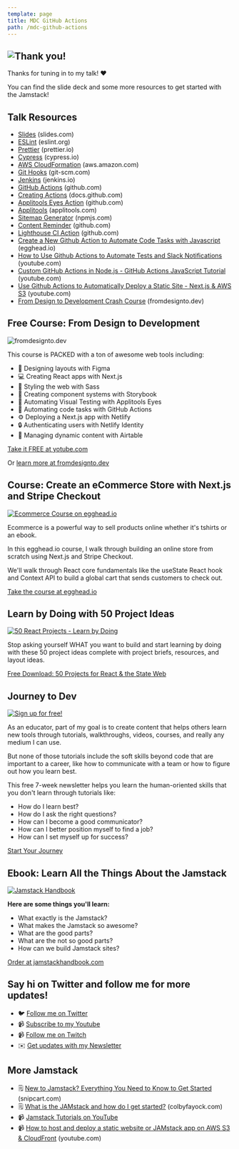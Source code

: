```yaml
---
template: page
title: MDC GitHub Actions
path: /mdc-github-actions
---
```

## ![Thank you!](/assets/thanks-for-tuning-in.jpg)

Thanks for tuning in to my talk! ❤️

You can find the slide deck and some more resources to get started with the Jamstack!

## Talk Resources

* [Slides](https://slides.com/colbyfayock/automating-all-the-code-and-testing-things-with-github-actions-minnesota-dev-conf-2021) (slides.com)
* [ESLint](https://eslint.org/) (eslint.org)
* [Prettier](https://prettier.io/) (prettier.io)
* [Cypress](https://www.cypress.io/) (cypress.io)
* [AWS CloudFormation](https://aws.amazon.com/cloudformation/) (aws.amazon.com)
* [Git Hooks](https://git-scm.com/docs/githooks) (git-scm.com)
* [Jenkins](https://www.jenkins.io/) (jenkins.io)
* [GitHub Actions](https://github.com/features/actions) (github.com)
* [Creating Actions](https://docs.github.com/en/actions/creating-actions) (docs.github.com)
* [Applitools Eyes Action](https://github.com/colbyfayock/applitools-eyes-action) (github.com)
* [Applitools](https://applitools.com/) (applitools.com)
* [Sitemap Generator](https://www.npmjs.com/package/sitemap-generator) (npmjs.com)
* [Content Reminder](https://github.com/colbyfayock/content-reminder) (github.com)
* [Lighthouse CI Action](https://github.com/marketplace/actions/lighthouse-ci-action) (github.com)
* [Create a New Github Action to Automate Code Tasks with Javascript](https://egghead.io/courses/create-a-new-github-action-to-automate-code-tasks-with-javascript-f1e9?af=atzgap) (egghead.io)
* [How to Use Github Actions to Automate Tests and Slack Notifications](https://www.youtube.com/watch?v=1n-jHHNSoTw) (youtube.com)
* [Custom GitHub Actions in Node.js - GitHub Actions JavaScript Tutorial](https://www.youtube.com/watch?v=Ef0gPGUh9oo) (youtube.com)
* [Use Github Actions to Automatically Deploy a Static Site - Next.js & AWS S3](https://www.youtube.com/watch?v=D3h91EvRxuk) (youtube.com)
* [From Design to Development Crash Course](fromdesignto.dev) (fromdesignto.dev)

## Free Course: From Design to Development

![fromdesignto.dev](/assets/from-design-to-development.jpg)

This course is PACKED with a ton of awesome web tools including:

* 🎨 Designing layouts with Figma
* 💻 Creating React apps with Next.js
* 💅 Styling the web with Sass
* 📓 Creating component systems with Storybook
* 🧐 Automating Visual Testing with Applitools Eyes
* 🤖 Automating code tasks with GitHub Actions
* ⚙️ Deploying a Next.js app with Netlify
* 🔒 Authenticating users with Netlify Identity
* 📝 Managing dynamic content with Airtable

[Take it FREE at yotube.com](https://www.youtube.com/watch?v=QjZIeA952jE)

Or [learn more at fromdesignto.dev](https://fromdesignto.dev/)

## Course: Create an eCommerce Store with Next.js and Stripe Checkout

[![Ecommerce Course on egghead.io](/assets/card_2x.jpg)](https://egghead.io/projects/create-an-ecommerce-store-with-next-js-and-stripe-checkout?af=atzgap&utm_source=colbyfayock.com&utm_medium=website&utm_campaign=thejamdev2021_talk_page)

Ecommerce is a powerful way to sell products online whether it's tshirts or an ebook.

In this egghead.io course, I walk through building an online store from scratch using Next.js and Stripe Checkout.

We'll walk through React core fundamentals like the useState React hook and Context API to build a global cart that sends customers to check out.

[Take the course at egghead.io](https://egghead.io/projects/create-an-ecommerce-store-with-next-js-and-stripe-checkout?af=atzgap&utm_source=colbyfayock.com&utm_medium=website&utm_campaign=thejamdev2021_talk_page)

## Learn by Doing with 50 Project Ideas

[![50 React Projects - Learn by Doing](/assets/50-react-projects-banner.jpg)](https://50reactprojects.com/)

Stop asking yourself WHAT you want to build and start learning by doing with these 50 project ideas complete with project briefs, resources, and layout ideas.

[Free Download: 50 Projects for React & the State Web](https://50reactprojects.com/)

## Journey to Dev

[![Sign up for free!](/assets/open-graph.jpg)](https://journeyto.dev/)

As an educator, part of my goal is to create content that helps others learn new tools through tutorials, walkthroughs, videos, courses, and really any medium I can use.​

But none of those tutorials include the soft skills beyond code that are important to a career, like how to communicate with a team or how to figure out how you learn best.

This free 7-week newsletter helps you learn the human-oriented skills that you don't learn through tutorials like:

* How do I learn best?
* How do I ask the right questions?
* How can I become a good communicator?
* How can I better position myself to find a job?
* How can I set myself up for success?

[Start Your Journey](https://journeyto.dev/)

## Ebook: Learn All the Things About the Jamstack

[![Jamstack Handbook](/assets/jamstack-handbook-social.jpg)](https://jamstackhandbook.com/)

**Here are some things you'll learn:**

* What exactly is the Jamstack?
* What makes the Jamstack so awesome?
* What are the good parts?
* What are the not so good parts?
* How can we build Jamstack sites?

[Order at jamstackhandbook.com](https://jamstackhandbook.com/)

## Say hi on Twitter and follow me for more updates!

* 🐦 [Follow me on Twitter](https://twitter.com/colbyfayock)
* 📹 [Subscribe to my Youtube](https://www.youtube.com/colbyfayock?sub_confirmation=1)
* 📹 [Follow me on Twitch](https://www.twitch.tv/colbyfayock)
* ✉️ [Get updates with my Newsletter](https://colbyfayock.com/newsletter)

## More Jamstack

* 🗒️ [New to Jamstack? Everything You Need to Know to Get Started](https://snipcart.com/blog/jamstack) (snipcart.com)
* 🗒️ [What is the JAMstack and how do I get started?](https://www.colbyfayock.com/2020/02/what-is-the-jamstack-and-how-do-i-get-started/) (colbyfayock.com)
* 📹 [Jamstack Tutorials on YouTube](https://www.youtube.com/playlist?list=PLFsfg2xP7cbJhIyKBnhTSflKVrIx-YGpX)
* 📹 [How to host and deploy a static website or JAMstack app on AWS S3 & CloudFront](https://www.youtube.com/watch?v=1lDGDzmbQWg) (youtube.com)